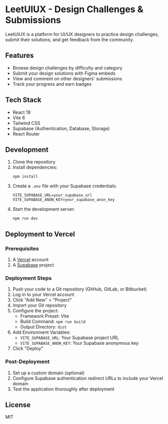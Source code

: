 # LeetUIUX - Design Challenges & Submissions

LeetUIUX is a platform for UI/UX designers to practice design challenges, submit their solutions, and get feedback from the community.

## Features

- Browse design challenges by difficulty and category
- Submit your design solutions with Figma embeds
- View and comment on other designers' submissions
- Track your progress and earn badges

## Tech Stack

- React 19
- Vite 6
- Tailwind CSS
- Supabase (Authentication, Database, Storage)
- React Router

## Development

1. Clone the repository
2. Install dependencies:
   ```
   npm install
   ```
3. Create a `.env` file with your Supabase credentials:
   ```
   VITE_SUPABASE_URL=your_supabase_url
   VITE_SUPABASE_ANON_KEY=your_supabase_anon_key
   ```
4. Start the development server:
   ```
   npm run dev
   ```

## Deployment to Vercel

### Prerequisites

1. A [Vercel](https://vercel.com) account
2. A [Supabase](https://supabase.com) project

### Deployment Steps

1. Push your code to a Git repository (GitHub, GitLab, or Bitbucket)
2. Log in to your Vercel account
3. Click "Add New" > "Project"
4. Import your Git repository
5. Configure the project:
   - Framework Preset: Vite
   - Build Command: `npm run build`
   - Output Directory: `dist`
6. Add Environment Variables:
   - `VITE_SUPABASE_URL`: Your Supabase project URL
   - `VITE_SUPABASE_ANON_KEY`: Your Supabase anonymous key
7. Click "Deploy"

### Post-Deployment

1. Set up a custom domain (optional)
2. Configure Supabase authentication redirect URLs to include your Vercel domain
3. Test the application thoroughly after deployment

## License

MIT

